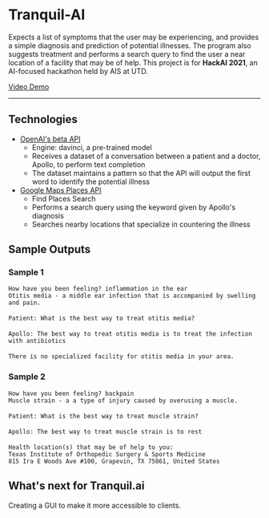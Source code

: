 # Tranquil-AI
Expects a list of symptoms that the user may be experiencing, and provides a simple diagnosis and prediction of potential illnesses. The program also suggests treatment and performs a search query to find the user a near location of a facility that may be of help. This project is for **HackAI 2021**, an AI-focused hackathon held by AIS at UTD.

[Video Demo](https://youtu.be/3eLnnds10tY)
***

## Technologies
* [OpenAI's beta API](https://beta.openai.com/docs/introduction)
  * Engine: davinci, a pre-trained model
  * Receives a dataset of a conversation between a patient and a doctor, Apollo, to perform text completion
  * The dataset maintains a pattern so that the API will output the first word to identify the potential illness
* [Google Maps Places API](https://developers.google.com/maps/documentation/places/web-service/search)
  * Find Places Search
  * Performs a search query using the keyword given by Apollo's diagnosis
  * Searches nearby locations that specialize in countering the illness

## Sample Outputs
### Sample 1
`How have you been feeling? inflammation in the ear`<br>
`Otitis media - a middle ear infection that is accompanied by swelling and pain.` <br>
<br>
`Patient: What is the best way to treat otitis media?`<br>
<br>
`Apollo: The best way to treat otitis media is to treat the infection with antibiotics`
<br>
<br>
`There is no specialized facility for otitis media in your area.`
<br>
### Sample 2
`How have you been feeling? backpain`<br>
`Muscle strain - a a type of injury caused by overusing a muscle.` <br>
<br>
`Patient: What is the best way to treat muscle strain?`<br>
<br>
`Apollo: The best way to treat muscle strain is to rest`
<br>
<br>
`Health location(s) that may be of help to you:`<br>
`Texas Institute of Orthopedic Surgery & Sports Medicine`<br>
`815 Ira E Woods Ave #100, Grapevin, TX 75061, United States`

## What's next for Tranquil.ai
Creating a GUI to make it more accessible to clients.
